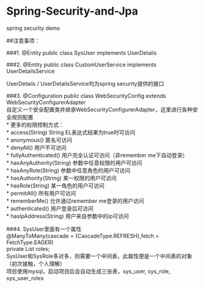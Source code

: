 # Spring-Security-and-Jpa
spring security demo

##注意事项：

###1.
@Entity
public class SysUser implements UserDetails

###2.
@Entity
public class CustomUserService implements UserDetailsService

UserDetails / UserDetailsService均为spring security提供的接口

###3.
@Configuration
public class WebSecurityConfig extends WebSecurityConfigurerAdapter<br>
自定义一个安全配置类并继承WebSecurityConfigurerAdapter，这里进行各种安全规则配置<br>
     * 更多的权限控制方式：<br>
     * access(String) String EL表达式结果为true时可访问<br>
     * anonymous() 匿名可访问<br>
     * denyAll() 用户不可访问<br>
     * fullyAuthenticated() 用户完全认证可访问（非remember me下自动登录）<br>
     * hasAnyAuthority(String) 参数中任意权限的用户可访问<br>
     * hasAnyRole(String) 参数中任意角色的用户可访问<br>
     * hasAuthority(String) 某一权限的用户可访问<br>
     * hasRole(String) 某一角色的用户可访问<br>
     * permitAll() 所有用户可访问<br>
     * rememberMe() 允许通过remember me登录的用户访问<br>
     * authenticated() 用户登录后可访问<br>
     * hasIpAddress(String) 用户来自参数中的ip可访问<br>
     
###4.
SysUser里面有一个属性<br>
@ManyToMany(cascade = {CascadeType.REFRESH},fetch = FetchType.EAGER)<br>
private List<SysRole> roles;<br>
SysUser和SysRole多对多，则需要一个中间表，此属性便是一个中间表的对象（初次接触，个人理解）<br>
项目使用mysql，启动项目后会自动生成三张表，sys_user, sys_role, sys_user_roles<br>

